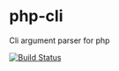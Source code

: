 # php-cli
Cli argument parser for php

[![Build Status](https://travis-ci.org/corycollier/php-cli.svg?branch=master)](https://travis-ci.org/corycollier/php-cli)
